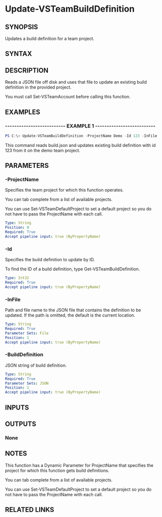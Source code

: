 


# Update-VSTeamBuildDefinition

## SYNOPSIS

Updates a build definition for a team project.

## SYNTAX

## DESCRIPTION

Reads a JSON file off disk and uses that file to update an existing build definition in the provided project.

You must call Set-VSTeamAccount before calling this function.

## EXAMPLES

### -------------------------- EXAMPLE 1 --------------------------

```PowerShell
PS C:\> Update-VSTeamBuildDefinition -ProjectName Demo -Id 123 -InFile build.json
```

This command reads build.json and updates existing build definition with
id 123 from it on the demo team project.

## PARAMETERS

### -ProjectName

Specifies the team project for which this function operates.

You can tab complete from a list of available projects.

You can use Set-VSTeamDefaultProject to set a default project so
you do not have to pass the ProjectName with each call.

```yaml
Type: String
Position: 0
Required: True
Accept pipeline input: true (ByPropertyName)
```

### -Id

Specifies the build definition to update by ID.

To find the ID of a build definition, type Get-VSTeamBuildDefinition.

```yaml
Type: Int32
Required: True
Accept pipeline input: true (ByPropertyName)
```

### -InFile

Path and file name to the JSON file that contains the definition to be updated. If the path is omitted, the default is the current location.

```yaml
Type: String
Required: True
Parameter Sets: File
Position: 1
Accept pipeline input: true (ByPropertyName)
```

### -BuildDefinition

JSON string of build definition.

```yaml
Type: String
Required: True
Parameter Sets: JSON
Position: 1
Accept pipeline input: true (ByPropertyName)
```

## INPUTS

## OUTPUTS

### None

## NOTES

This function has a Dynamic Parameter for ProjectName that specifies the project for which this function gets build definitions.

You can tab complete from a list of available projects.

You can use Set-VSTeamDefaultProject to set a default project so you do not have to pass the ProjectName with each call.

## RELATED LINKS

